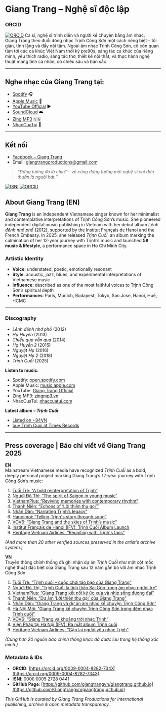 # Giang Trang – Nghệ sĩ độc lập

### ORCID
[![ORCID](https://img.shields.io/badge/ORCID-ID-green?logo=orcid)](https://orcid.org/0009-0004-8282-734X)
Ca sĩ, nghệ sĩ trình diễn và người kể chuyện bằng âm nhạc.  
Giang Trang theo đuổi dòng nhạc Trịnh Công Sơn một cách riêng biệt – tối giản, tĩnh lặng và đầy nội tâm. Ngoài âm nhạc Trịnh Công Sơn, cô còn quan tâm tới các ca khúc Việt Nam thời kỳ pre90s, sáng tác ca khúc của riêng mình, yêu thích radio, sáng tác thơ, thiết kế nội thất, và thực hành nghệ thuật mang tính cá nhân, có chiều sâu và bản sắc.

---

## Nghe nhạc của Giang Trang tại:

- [Spotify](https://open.spotify.com/artist/56BZeUGSrDYmVRjBjmJi57?si=Hi9r263DQ_a3G9Xd5kHB1A) 🎧  
- [Apple Music](https://music.apple.com/vn/artist/giang-trang/516881837) 🍎  
- [YouTube Official](https://youtube.com/@giangtrangofficial?si=Wb0z1zt1SfByuSEC) ▶️  
- [SoundCloud](https://soundcloud.com/giang-trang-598230674) ☁️  
- [Zing MP3](https://zingmp3.vn/Giang-Trang) 🇻🇳  
- [NhacCuaTui](https://www.nhaccuatui.com/nghe-si-giang-trang.html) 🎵

---

## Kết nối

- [Facebook – Giang Trang](https://www.facebook.com/giangtrang)  
- Email: giangtrangproductions@gmail.com

> *“Đừng tưởng đỏ là chín” – và cũng đừng tưởng một nghệ sĩ chỉ đơn thuần là người hát.”*
> 
[![ISNI](https://img.shields.io/badge/ISNI-0000%200005%202728%200441-blue?logo=data:image/svg+xml)](https://isni.org/isni/0000000527280441)
[![ORCID](https://img.shields.io/badge/ORCID-0009--0004--8282--734X-green?logo=orcid)](https://orcid.org/0009-0004-8282-734X)

## About Giang Trang (EN)

**Giang Trang** is an independent Vietnamese singer known for her minimalist and contemplative interpretations of Trịnh Công Sơn’s music. She pioneered independent digital music publishing in Vietnam with her debut album *Lênh đênh nhớ phố* (2012), supported by the Institut Français de Hanoi and the French Embassy. In 2025, she released *Trịnh Cuối*, an album marking the culmination of her 12-year journey with Trịnh’s music and launched **58 music & lifestyle**, a performance space in Ho Chi Minh City.

### Artistic Identity
- **Voice**: understated, poetic, emotionally resonant  
- **Style**: acoustic, jazz, blues, and experimental interpretations of Vietnamese music  
- **Influence**: described as one of the most faithful voices to Trịnh Công Sơn’s spiritual depth  
- **Performances**: Paris, Munich, Budapest, Tokyo, San Jose, Hanoi, Huế, HCMC

---

### Discography
- *Lênh đênh nhớ phố* (2012)  
- *Hạ Huyền* (2013)  
- *Chiều qua vẫn qua* (2014)  
- *Hạ Huyền 2* (2015)  
- *Nguyệt Hạ* (2016)  
- *Nguyệt Hạ 2* (2018)  
- *Trịnh Cuối* (2025)

**Listen to music:**
- Spotify: [open.spotify.com](https://open.spotify.com/artist/4RxQ7pJuhT58bYvHRIzWr5)  
- Apple Music: [music.apple.com](https://music.apple.com/vn/artist/giang-trang/1120575691)  
- YouTube: [Giang Trang Official](https://www.youtube.com/c/GiangTrangOfficial)  
- Zing MP3: [zingmp3.vn](https://zingmp3.vn/nghe-si/Giang-Trang)  
- NhacCuaTui: [nhaccuatui.com](https://www.nhaccuatui.com/nghe-si-giang-trang.html)

**Latest album – *Trịnh Cuối***:  
- [Listed on +84VN](https://84vnw.lnk.to/TRINHCUOI)  
- [buy Trinh Cuoi at Times Records](https://timesrecords.lnk.to/TrinhCuoi)

---

## Press coverage | Báo chí viết về Giang Trang 2025

**EN**  
Mainstream Vietnamese media have recognized *Trịnh Cuối* as a bold, deeply personal project marking Giang Trang’s 12-year journey with Trịnh Công Sơn’s music:

1. [Tuổi Trẻ: “A bold reinterpretation of Trịnh”](https://tuoitre.vn/trinh-cuoi-cuoc-choi-tao-bao-voi-nhac-trinh-cua-giang-trang-20250306095121951.htm)  
2. [Người Đô Thị: “The spirit of Saigon in young music”](https://nguoidothi.net.vn/giang-trang-trinh-cuoi-la-tinh-than-sai-gon-trong-am-nhac-cua-nguoi-tre-47629.html)  
3. [VietnamPlus: “Reviving memories with contemporary rhythm”](https://www.vietnamplus.vn/giang-trang-ket-noi-ky-uc-xua-voi-nhip-song-duong-dai-bang-album-trinh-cuoi-post1012780.amp)  
4. [Thanh Niên: “Echoes of ‘Lời thiên thu gọi’”](https://thanhnien.vn/du-am-loi-thien-thu-goi-cua-giang-trang-185250402111613912.htm)  
5. [Nhân Dân: “Narrating Trịnh’s legacy”](https://nhandan.vn/giang-trang-tro-lai-voi-du-an-am-nhac-ke-chuyen-ve-nhac-si-trinh-cong-son-post860959.html)  
6. [Hanoimoi: “Telling Trịnh's story through song”](https://hanoimoi.vn/giang-trang-ke-chuyen-trinh-cong-son-trong-dem-nhac-trinh-cuoi-693427.html)  
7. [VOV6: “Giang Trang and the skies of Trịnh’s music”](https://vov6.vov.vn/chan-dung-nghe-sy/giang-trang-va-khoang-troi-nhac-trinh-c150-39613.aspx)  
8. [Institut Français de Hanoi (IFV): Trịnh Cuối Album Launch](https://ifv.vn/su-kien/giang-trang-ra-mat-album-trinh-cuoi)  
9. [Heritage Vietnam Airlines: “Reuniting with Trịnh's fans”](https://heritagevietnamairlines.com/giang-trang-tai-ngo-nguoi-yeu-nhac-trinh-voi-dem-nhac-trinh-cuoi)

_(And more than 20 other verified sources preserved in the artist's archive system.)_

**VN**  
Truyền thông chính thống đã ghi nhận dự án *Trịnh Cuối* như một cột mốc nghệ thuật đặc biệt của Giang Trang sau 12 năm gắn bó với âm nhạc Trịnh Công Sơn:

1. [Tuổi Trẻ: “Trịnh cuối – cuộc chơi táo bạo của Giang Trang”](https://tuoitre.vn/trinh-cuoi-cuoc-choi-tao-bao-voi-nhac-trinh-cua-giang-trang-20250306095121951.htm)  
2. [Người Đô Thị: “Trịnh Cuối là tinh thần Sài Gòn trong âm nhạc người trẻ”](https://nguoidothi.net.vn/giang-trang-trinh-cuoi-la-tinh-than-sai-gon-trong-am-nhac-cua-nguoi-tre-47629.html)  
3. [VietnamPlus: “Giang Trang kết nối ký ức xưa và nhịp sống đương đại”](https://www.vietnamplus.vn/giang-trang-ket-noi-ky-uc-xua-voi-nhip-song-duong-dai-bang-album-trinh-cuoi-post1012780.amp)  
4. [Thanh Niên: “Dư âm ‘Lời thiên thu gọi’ của Giang Trang”](https://thanhnien.vn/du-am-loi-thien-thu-goi-cua-giang-trang-185250402111613912.htm)  
5. [Nhân Dân: “Giang Trang và dự án âm nhạc kể chuyện Trịnh Công Sơn”](https://nhandan.vn/giang-trang-tro-lai-voi-du-an-am-nhac-ke-chuyen-ve-nhac-si-trinh-cong-son-post860959.html)  
6. [Hà Nội Mới: “Giang Trang kể chuyện Trịnh Công Sơn trong đêm nhạc Trịnh cuối”](https://hanoimoi.vn/giang-trang-ke-chuyen-trinh-cong-son-trong-dem-nhac-trinh-cuoi-693427.html)  
7. [VOV6: “Giang Trang và khoảng trời nhạc Trịnh”](https://vov6.vov.vn/chan-dung-nghe-sy/giang-trang-va-khoang-troi-nhac-trinh-c150-39613.aspx)  
8. [Viện Pháp tại Hà Nội (IFV): Ra mắt album Trịnh cuối](https://ifv.vn/su-kien/giang-trang-ra-mat-album-trinh-cuoi)  
9. [Heritage Vietnam Airlines: “Gặp lại người yêu nhạc Trịnh”](https://heritagevietnamairlines.com/giang-trang-tai-ngo-nguoi-yeu-nhac-trinh-voi-dem-nhac-trinh-cuoi)

_(Cùng hơn 20 nguồn báo chính thống khác đã được lưu trong hệ thống xác minh.)_


### Metadata & IDs

- **ORCID**: [https://orcid.org/0009-0004-8282-734X](https://orcid.org/0009-0004-8282-734X)  
- **ISNI**: 0000 0005 2728 0441  
- **GitHub Page**: [https://github.com/giangtrangvn/giangtrang.github.io](https://github.com/Giangtrangvn/giangtrang.github.io)

*This GitHub is curated by Giang Trang Productions for international publishing, archive & open metadata transparency.*

